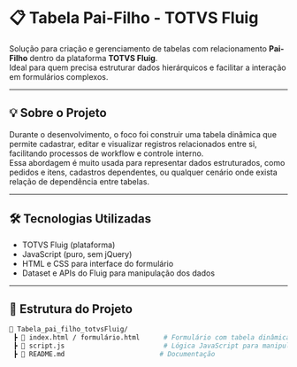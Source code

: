# 📋 Tabela Pai-Filho - TOTVS Fluig

Solução para criação e gerenciamento de tabelas com relacionamento **Pai-Filho** dentro da plataforma **TOTVS Fluig**.  
Ideal para quem precisa estruturar dados hierárquicos e facilitar a interação em formulários complexos.

---

## 💡 Sobre o Projeto

Durante o desenvolvimento, o foco foi construir uma tabela dinâmica que permite cadastrar, editar e visualizar registros relacionados entre si, facilitando processos de workflow e controle interno.  
Essa abordagem é muito usada para representar dados estruturados, como pedidos e itens, cadastros dependentes, ou qualquer cenário onde exista relação de dependência entre tabelas.

---

## 🛠 Tecnologias Utilizadas

- TOTVS Fluig (plataforma)
- JavaScript (puro, sem jQuery)
- HTML e CSS para interface do formulário
- Dataset e APIs do Fluig para manipulação dos dados

---

## 📁 Estrutura do Projeto

```bash
📁 Tabela_pai_filho_totvsFluig/
 ┣ 📄 index.html / formulário.html      # Formulário com tabela dinâmica
 ┣ 📄 script.js                         # Lógica JavaScript para manipulação dos dados
 ┣ 📄 README.md                        # Documentação
